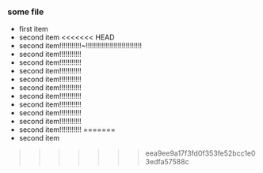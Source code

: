 ### some file
* first item
* second item
<<<<<<< HEAD
* second item!!!!!!!!!!!~!!!!!!!!!!!!!!!!!!!!!!!!!!!!
* second item!!!!!!!!!!!
* second item!!!!!!!!!!!
* second item!!!!!!!!!!!
* second item!!!!!!!!!!!
* second item!!!!!!!!!!!
* second item!!!!!!!!!!!
* second item!!!!!!!!!!!
* second item!!!!!!!!!!!
* second item!!!!!!!!!!!
* second item!!!!!!!!!!!
=======
* second item
>>>>>>> eea9ee9a17f3fd0f353fe52bcc1e03edfa57588c

